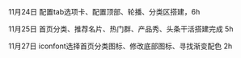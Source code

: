11月24日 配置tab选项卡、配置顶部、轮播、分类区搭建，6h

11月25日 首页分类、推荐名片、热门群、产品秀、头条干活搭建完成 5h

11月27日 iconfont选择首页分类图标、修改底部图标、寻找渐变配色 2h

